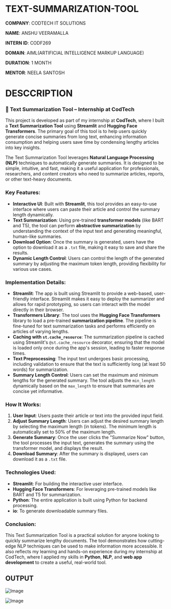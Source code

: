 # TEXT-SUMMARIZATION-TOOL

**COMPANY**: CODTECH IT SOLUTIONS

**NAME**: ANSHU VEERAMALLA

**INTERN ID**: CODF269

**DOMAIN**: AIML(ARTIFICIAL INTELLIGENCE MARKUP LANGUAGE)

**DURATION**: 1 MONTH

**MENTOR**: NEELA SANTOSH

# DESCCRIPTION

### 📄 Text Summarization Tool – Internship at CodTech

This project is developed as part of my internship at **CodTech**, where I built a **Text Summarization Tool** using **Streamlit** and **Hugging Face Transformers**. The primary goal of this tool is to help users quickly generate concise summaries from long text, enhancing information consumption and helping users save time by condensing lengthy articles into key insights.

The Text Summarization Tool leverages **Natural Language Processing (NLP)** techniques to automatically generate summaries. It is designed to be simple, intuitive, and fast, making it a useful application for professionals, researchers, and content creators who need to summarize articles, reports, or other text-heavy documents.

### **Key Features:**

- **Interactive UI**: Built with **Streamlit**, this tool provides an easy-to-use interface where users can paste their article and control the summary length dynamically.
- **Text Summarization**: Using pre-trained **transformer models** (like BART and T5), the tool can perform **abstractive summarization** by understanding the context of the input text and generating meaningful, human-like summaries.
- **Download Option**: Once the summary is generated, users have the option to download it as a `.txt` file, making it easy to save and share the results.
- **Dynamic Length Control**: Users can control the length of the generated summary by adjusting the maximum token length, providing flexibility for various use cases.

### **Implementation Details:**

- **Streamlit**: The app is built using Streamlit to provide a web-based, user-friendly interface. Streamlit makes it easy to deploy the summarizer and allows for rapid prototyping, so users can interact with the model directly in their browser.
- **Transformers Library**: The tool uses the **Hugging Face Transformers** library to load a pre-trained **summarization pipeline**. The pipeline is fine-tuned for text summarization tasks and performs efficiently on articles of varying lengths.
- **Caching with `st.cache_resource`**: The summarization pipeline is cached using Streamlit's `@st.cache_resource` decorator, ensuring that the model is loaded only once during the app's session, leading to faster response times.
- **Text Preprocessing**: The input text undergoes basic processing, including validation to ensure that the text is sufficiently long (at least 50 words) for summarization.
- **Summary Length Control**: Users can set the maximum and minimum lengths for the generated summary. The tool adjusts the `min_length` dynamically based on the `max_length` to ensure that summaries are concise yet informative.

### **How It Works:**

1. **User Input**: Users paste their article or text into the provided input field.
2. **Adjust Summary Length**: Users can adjust the desired summary length by selecting the maximum length (in tokens). The minimum length is automatically set to 50% of the maximum length.
3. **Generate Summary**: Once the user clicks the "Summarize Now" button, the tool processes the input text, generates the summary using the transformer model, and displays the result.
4. **Download Summary**: After the summary is displayed, users can download it as a `.txt` file.

### **Technologies Used:**

- **Streamlit**: For building the interactive user interface.
- **Hugging Face Transformers**: For leveraging pre-trained models like BART and T5 for summarization.
- **Python**: The entire application is built using Python for backend processing.
- **io**: To generate downloadable summary files.

### **Conclusion:**

This Text Summarization Tool is a practical solution for anyone looking to quickly summarize lengthy documents. The tool demonstrates how cutting-edge NLP techniques can be used to make information more accessible. It also reflects my learning and hands-on experience during my internship at CodTech, where I applied my skills in **Python**, **NLP**, and **web app development** to create a useful, real-world tool.

## OUTPUT

![Image](https://github.com/user-attachments/assets/dba7ecf5-8612-4605-84b3-2ddd80518d82)

![Image](https://github.com/user-attachments/assets/fbe032ac-6559-4be8-93a5-bada7f5f0ae0)

